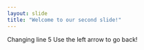 ```yaml
---
layout: slide
title: "Welcome to our second slide!"
---
```

Changing line 5 
Use the left arrow to go back!
